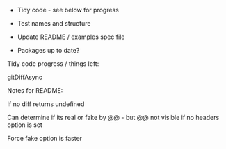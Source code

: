 * Tidy code - see below for progress

* Test names and structure

* Update README / examples spec file

* Packages up to date?



Tidy code progress / things left:

gitDiffAsync



Notes for README:

If no diff returns undefined

Can determine if its real or fake by @@ - but @@ not visible if no headers option is set

Force fake option is faster
